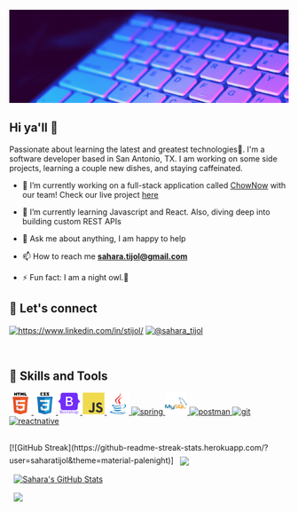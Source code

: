 ![Sahara's GitHub Banner](./assets/gif-banner.gif)

## Hi ya'll 👋
<p align="left">Passionate about learning the latest and greatest technologies🌱. I'm a software developer based in San Antonio, TX. I am working on some side projects, learning a couple new dishes, and staying caffeinated.</p>

- 🔭 I’m currently working on a full-stack application called [ChowNow](https://github.com/chow-now/capstone) with our team! Check our live project [here](https://chownow.xyz/)

- 🌱 I’m currently learning Javascript and React. Also, diving deep into building custom REST APIs

- 💬 Ask me about anything, I am happy to help

- 📫 How to reach me **sahara.tijol@gmail.com**

- ⚡ Fun fact: I am a night owl.🦉

## 	🔗 Let's connect
<p align="left">
<a href="https://linkedin.com/in/https://www.linkedin.com/in/stijol/" target="blank"><img align="center" src="https://cdn.jsdelivr.net/npm/simple-icons@3.0.1/icons/linkedin.svg" alt="https://www.linkedin.com/in/stijol/" height="30" width="40" /></a>
<a href="https://www.hackerrank.com/@sahara_tijol" target="blank"><img align="center" src="https://cdn.jsdelivr.net/npm/simple-icons@3.0.1/icons/hackerrank.svg" alt="@sahara_tijol" height="30" width="40" /></a>
</p>
<br>


## 💼 Skills and Tools
<p align="left"> 
    <a href="https://www.w3.org/html/" target="_blank"> 
        <img src="https://raw.githubusercontent.com/devicons/devicon/master/icons/html5/html5-original-wordmark.svg" alt="html5" width="40" height="40"/> 
    </a> 
   <a href="https://www.w3schools.com/css/" target="_blank"> 
        <img src="https://raw.githubusercontent.com/devicons/devicon/master/icons/css3/css3-original-wordmark.svg" alt="css3" width="40" height="40"/> 
    </a> 
   <a href="https://getbootstrap.com" target="_blank"> 
        <img src="https://raw.githubusercontent.com/devicons/devicon/master/icons/bootstrap/bootstrap-plain-wordmark.svg" alt="bootstrap" width="40" height="40"/>       
    </a>
     <a href="https://developer.mozilla.org/en-US/docs/Web/JavaScript" target="_blank"> 
        <img src="https://raw.githubusercontent.com/devicons/devicon/master/icons/javascript/javascript-original.svg" alt="javascript" width="40" height="40"/>       </a> 
    <a href="https://www.java.com" target="_blank"> 
        <img src="https://raw.githubusercontent.com/devicons/devicon/master/icons/java/java-original.svg" alt="java" width="40" height="40"/> 
    </a>
     <a href="https://spring.io/" target="_blank"> 
        <img src="https://www.vectorlogo.zone/logos/springio/springio-icon.svg" alt="spring" width="40" height="40"/> 
    </a> 
   <a href="https://www.mysql.com/" target="_blank"> 
        <img src="https://raw.githubusercontent.com/devicons/devicon/master/icons/mysql/mysql-original-wordmark.svg" alt="mysql" width="40" height="40"/> 
    </a> 
    <a href="https://postman.com" target="_blank"> 
        <img src="https://www.vectorlogo.zone/logos/getpostman/getpostman-icon.svg" alt="postman" width="40" height="40"/> 
    </a>
    <a href="https://git-scm.com/" target="_blank"> 
        <img src="https://www.vectorlogo.zone/logos/git-scm/git-scm-icon.svg" alt="git" width="40" height="40"/> 
    </a>
    <a href="https://reactnative.dev/" target="_blank"> 
        <img src="https://reactnative.dev/img/header_logo.svg" alt="reactnative" width="40" height="40"/> 
    </a>
</p>
<br>
[![GitHub Streak](https://github-readme-streak-stats.herokuapp.com/?user=saharatijol&theme=material-palenight)]
  <img align="center" style="margin:0.5rem" src="https://github-readme-streak-stats.herokuapp.com/?user=saharatijol&theme=material-palenight"/>
<br>
<a href="https://github.com/saharatijol">
  <img align="center" style="margin:0.5rem" src="https://github-readme-stats.vercel.app/api?username=saharatijol&show_icons=true&line_height=27&count_private=true&theme=material-palenight" alt="Sahara's GitHub Stats" />
</a>
<br>
<a href="https://github.com/saharatijol">
  <img align="center" style="margin:0.5rem" src="https://github-readme-stats.vercel.app/api/top-langs/?username=saharatijol&layout=compact&title_color=C692E9&text_color=A6ABCC&icon_color=C692E9&bg_color=282D3E" />
</a>

